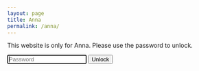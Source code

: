 ```yaml
---
layout: page
title: Anna
permalink: /anna/
---
```


This website is only for Anna. Please use the password to unlock.

<head>
<script>
function myFunction() {
  var passwordAttempt = document.getElementById("passwordTxt").value;
  if (passwordAttempt == "LikeSoGood"){
  	document.getElementById("Content").style.display = "block";
  }
}
</script>
</head>
<body>

<input name="searchTxt" type="text" maxlength="512" id="passwordTxt" class="searchField" placeholder="Password" autofocus="autofocus" />
<button id="submit" type="button" onclick="myFunction()">Unlock</button>

<script>
var input = document.getElementById("passwordTxt");
input.addEventListener("keyup", function(event) {
  if (event.keyCode === 13) {
   event.preventDefault();
   myFunction();
  }
});
</script>

</body>

<div id="Content" style="display: none;" markdown="1" >

* TOC
{:toc}

<!-- Display the countdown timer in an element -->
<p id="demo" style="text-align: center; color: #008080; font-size: 30px; font-weight: bold;"></p>
<p id="AnnaVisitsMateo" style="text-align: center; color: #008080; font-size: 30px; font-weight: bold;"></p>


<script>
// Set the date we're counting down to
var countDownDate = new Date("Jul 10, 2019 20:00:00").getTime();
var annaVisitDate = new Date("Jul 18, 2019 17:35:12").getTime();

// Update the count down every 1 second
var x = setInterval(function() {

  dateDifferenceString(countDownDate, "demo", " till Anna returns to the US!", "Anna is home!");
  dateDifferenceString(annaVisitDate, "AnnaVisitsMateo", " till Anna visits Mateo in Louisiana!", "Anna is here!");
  

  // If the count down is finished, write some text 
  
}, 1000);

function dateDifferenceString(date, secID, message, endMessage) {

  // Get today's date and time
  var now = new Date().getTime();

  // Find the distance between now and the count down date
  var distance = date - now;

  // Time calculations for days, hours, minutes and seconds
  var days = Math.floor(distance / (1000 * 60 * 60 * 24));
  var hours = Math.floor((distance % (1000 * 60 * 60 * 24)) / (1000 * 60 * 60));
  var minutes = Math.floor((distance % (1000 * 60 * 60)) / (1000 * 60));
  var seconds = Math.floor((distance % (1000 * 60)) / 1000);

  //date string
  var dateStr = days + "d " + hours + "h " + minutes + "m " + seconds + "s";

  // Display the result in the element with id="demo"
  document.getElementById(secID).innerHTML = dateStr + message;

  if (distance < 0) {
    //clearInterval(x);
    document.getElementById(secID).innerHTML = endMessage;
  }
}

</script>

<br>

# Update 6/15/19

\\
Dearest Anna,

\\
Sorry for the delay between posts. Things have been so busy here. Really wish I could be with you in Europe or that you could be here in Florida. Enjoy this photo of me in an oldfashioned diving helmet.

<br>

<div class="separator" style="clear: both; text-align: center;">
<a href='https://photos.app.goo.gl/WiYEah4whXztZrLV7'><img src='https://lh3.googleusercontent.com/fpgvc3odImWTSWUjNP2ggWnOtrgAn6UmEj5mf9U3zFPDk6X0KRAmeSl9awdkB-17tTgbFwoA6NpTI7N-DrUgk_6CraEDYdF6k7VVQzxhq-XS-od3ObVFD-P-6M73vC2hPGTHEr673AY=w2400' style="max-width: 49%; position: relative;"/></a>
</div>

<br>

Also, enjoy this photo of an iguana chillin on our deck.

<br>

<div class="separator" style="clear: both; text-align: center;">
<a href='https://photos.app.goo.gl/Nwha1G1SEAZreout6'><img src='https://lh3.googleusercontent.com/dP_f0c4D_xvw8C_b-4IrjFiX5AfjPtAl8Bu8nnuWkvLJKffL5LnrqhVKfkAerTRJNbeyKkdjNbCUQbbRC2JrZ5o9u0ozoGWEQHerw8TLMxia7ZKCMlBVZp1MORIrUBJnt8Y6Y1h8gFI=w2400' style="max-width: 49%; position: relative;"/></a>
</div>

<br>

Love,

Mateo

<br>

# Day one 6/13/19

\\
Dear Anna,

\\
So to continue the story:

\\
I knew that I wanted to lead a Bible Study. I had such a good experience with Bible Studies in the past few years, and I didn't want that to end. My best friends all went to Bible Study with me. So I got with Michael Phillips and we discussed starting a Bible Study with Jazhiel and Becca. I got so excited. I started making a nice handout every week with questions on it. I formatted it to look good. I figured that a handout with the passage on it would be inviting to non-christians. We decided to go through Ephesians. I was especially excited to see the new freshman when they started to come to Georgia Tech.

\\
One of the things that Michael asked me to do was to help out at FASET by tabling. Tabling at FASET as a christian ministry is usually pretty challening I find. Most students will not stop by unless you have some food or if they are really interested. FASET is also conveniently during the summer when it is super hot outside at Georgia Tech. So typically we set up our tent and then bring popsicles or something else. Did I mention that it is hot?

\\
Well, God has an interesting way of making big things start small. I was tabling on June 13th last year. I was just doing my thing trying to convince freshmen that we were worth their time. This was one of the first times that I had tabled, so I was not very forward about getting in people's way and asking them if they'd like to hear more. It was either towards the beginning or the end of the tabling period, and we barely had anybody coming by. Lo and behold a freshman girl walks up to our table.

\\
I start rehearsing in my mind the things that we are going to say about RUF and how we will explain to her what we are. I don't remember how the conversation actually goes, but I remember that it was quite awkward because this girl already knew about RUF. It was also awkward because we were trying to figure out who she was. It took us several questions to figure out that she was related to Stephen Montgomery. It had been a while since I interacted with Stephen, so my memory of him was foggy. I can't remember anything else we talked about, but I guess we took a selfie.

\\
Can you believe that I meet you a year ago today:)

<div class="separator" style="clear: both; text-align: center;">
<a href='https://photos.app.goo.gl/RUHTaWF4o4GEVWyT9'><img src='https://lh3.googleusercontent.com/Q4DUJXI-EiAmFXhbUnOH7-usj53UkW1OSmJOyf6TbybWnA4CQlqgYpVez50mR_iQ18M_T2HVcN2jnqEUgoA2msGYjnJfxYH8EOZ2UYDK5Pu8Y6QjgH6SyiFqCL5_OfqSp92qLxhADsY=w2400' style="max-width: 49%; position: relative;"/></a>
</div>

\\
Love,

\\
Mateo Atwi

<br>

# The Prequel 6/12/19

\\
Dearest Anna,

\\
A little memory of the past... Dream with me...

\\
It was the summer of 2018. I had just finished working with NASA for a semester. I went home, then I went with Tiago to scuba dive in the Gulf. And to top it all off, I went to Georgia Tech to take summer classes after missing the first few days for diving. I did not know what to make of the semester. I planned on taking several challenging classes. I was talking health at the beginning of the semester, and I was talking CS 2110, Heat Transfer, and System Dyanmics for the whole semester. I had to figure out what I wanted to do in my free time.

<div class="separator" style="clear: both; text-align: center;">
<a href='https://photos.app.goo.gl/W39tcCaJiUaSG11H7'><img src='https://lh3.googleusercontent.com/N0NC-aFWstASmKhrzZaLIJQ0y1C0znNNq6x_8OGVRd7Xh8ry3o-zYgqL8mkRJa3o1Pef_W4HffMU9Q0845F4B8fdWYNWmQDSPdpzTptUgu4QouDhpcuK3H3oQd8QEOR2Fg2qPvG0i3k=w2400' style="max-width: 49%; position: relative;"/></a>
</div>

<br>

I knew that I wanted to workout. I was going to cook my own food. I was going to be a Prototyping Instructor (PI). Finally, I was going to make things in my free time. I wanted to do a few more things, but these were the major things. I did not have very many friends, so I wanted to make some good friends. Additionally, I wanted to be part of a bible study or help lead one. 

\\
I was able to workout somewhat consistently. I did a lot of running and some lifting at the CRC. Matt Roelofs and I went running almost every week. He was training for an iron man. That was pretty fun. We'd go running early in the morning around the crc to beat the Georgia heat. I got pretty healthy with a good schedule.

<div class="separator" style="clear: both; text-align: center;">
<a href='https://photos.app.goo.gl/8FpLDX4bb1Qo6haa8'><img src='https://lh3.googleusercontent.com/x2-cg8zS3gOmNcXEmb-3QMVMYVWPXf0EitRmW3l2kNkrsa88Pr2t7rZJgpxXWY-DiAYxhkOmZJDddSpqCutXZ4GXVVNfJPrR9Ersnp2VbTpuAizyR_vIMtWR8OPsbUMZQZ-lGrwwdFA=w2400' style="max-width: 49%; position: relative;"/></a>
</div>

<br>

Peter Achi was going to start his PhD in the fall at GT, and he started doing some research over the summer at GT. Instead of getting housing, he shared my room. He slept on my couch for a month. It was really fun to live with Peter. He cooks well. He is a lot of fun to be with. He is quirky. He enjoys good conversations. He works really hard too, so it made for a good study environment when we are both in the room.

<br>

<div class="separator" style="clear: both; text-align: center;">
<a href='https://photos.app.goo.gl/mgLqCNvqZPBbgodcA'><img src='https://lh3.googleusercontent.com/jWoFtoi5fqTOKE6uLCG-XVF530JWXBfxD2doa0uxs0an3_7rXw2e868EBVeHLGG1V_mxabCooHIZXM-IqNm5wHA2FKxMlBAMLdwHT5-Lh2lwS5S0sfG-ZgfKbOeZ7g5pl1ram7V5P2o=w2400' style="max-width: 49%; position: relative;"/></a>
</div>

<br>

I enjoyed cooking several dishes over the semester. I made pancakes, banana bread, a lot of salmon, breaded chicken, eggplant paramsan, and other stuff...

<br>

<div class="separator" style="clear: both; text-align: center;">
<a href='https://photos.app.goo.gl/wGV5B5ZA29y6XTB1A'><img src='https://lh3.googleusercontent.com/QrmF6i8CBckcdd9ksO8tWeEBrXJBA92zZvMi4auwD89RVq7cWvjGWIat9fnbf6NiZnP8OcQboKroJNKYoxyCf5WqKzaPEd-P10uP65UF5nEVQ5AHeX_2WLRake4izvqg0pEfcLGDsj0=w2400' style="max-width: 49%; position: relative;"/></a>
</div>

<br>

I made a few cutting boards in the Invention Studio.

<br>

<div class="container" style="position: relative; width: 100%; height: 0; padding-bottom: 56.25%;">
<iframe src="https://www.youtube.com/embed/m7eoLIepAy0" 
frameborder="0" allowfullscreen class="video" style="position: absolute; top: 0; left: 0; width: 100%; height: 100%;"></iframe>
</div>
<br>

I even made good friends. I became friends with Nathan and Matt. I meet a bunch of new people. I became better friends with Davis and Jake.

<br>

<div class="separator" style="clear: both; text-align: center;">
<a href='https://photos.app.goo.gl/GVCNqvPJn59cH7jq6'><img src='https://lh3.googleusercontent.com/66rPpO-iUjX9fMVrxtcjbSg4GECs1UKb0dgWcjsX3wYlPNublIXDvQRNwgZBMpmyHxn7bD8ln2Emwd_J8kF-hiVQQIXHWSn6kF1wEROF3cTEgER4tfahbAD7KbEaq3glQZ3w5lC8hAc=w2400' style="max-width: 49%; position: relative;"/></a>
</div>

<br>

And I co-lead a bible study:) And so one of the biggest events in my life was one of the smallest things that happened to me over the summer.

<br>

Love,

Mateo

<br>

# Ah I skipped a day! 6/11/19

\\
Dearest Anna,

\\
I missed a day! Sorry! I was really busy fixing some things that were semi urgent before we send our equipment down.

\\
Enjoy this really good food I had at a restaurent in Key West. Wish you could have been there to see the chickens and the southernmost point in the US.

<div class="separator" style="clear: both; text-align: center;">
<a href='https://photos.app.goo.gl/ziEjzMCWkQuD2z6a9'><img src='https://lh3.googleusercontent.com/4pUi6Ix-s2H69TaDB8OzsJZ6a6kWq_0zkReZumXwr0YR1f2khGDHrxqITV1JBWoqifTjVRuHdTbWuLAGRku7lNnfW35MPgIIq7_2ZjwQZFyT4dw1qWPjamAN_ksD4YViE2tY-x-Z6RU=w2400' style="max-width: 49%; position: relative;"/></a>
</div>

\\
Love,

Mateo

<br>

# Key West 6/9/19

\\
Dearest Anna,

\\
Today we went to Key West. This city is pretty beautiful, but also very hot. My favorite thing about Key West is that there are chickens everywhere. They just walk around and do chicken things... It is crazy! I love it.

\\
I also went to the southernmost point of the US, so that was pretty cool.

\\
Really enjoyed talking to you today. I enjoyed our dreaming and our discussion of intimacy. Wish you could join me here in the Florida Keys.

\\
Miss you!

\\
Love,

Mateo


<br>

# Status update 6/8/19

\\
I made it safely to Florida. Thank God! Miss you Anna. I can't wait to catch up with you.

\\
Today I flew into Fort Lauderdale. I meetup with Kristina and Vickie and we drove to Key Lago. We are staying in a house by a canal. It is a nice house with iguanas and alligators and a very nice second floor. I look forward to working and relaxing here and enjoying the stay.

\\
I wish you could join me on this adventure Anna! It makes me miss you so much.

\\
Love,

Mateo


<br>

# You 6/7/19

\\
Dearest Anna,

\\
I thought I was not going to make this post tonight because I was tired. Now I know, I will not let a little bit of being tired stand between me doing something meaningful for you. I value you. I value you your love for Christ. I value his grace that he has bestowed upon you. I value the opportunity that we have to get to know each other.

\\
Enjoy this art I made and this picture of me driving a tractor when I was 12.

<br>

<div class="separator" style="clear: both; text-align: center;">
<a href='https://photos.app.goo.gl/n8kY9fwpm7NL9aoo7'><img src='https://lh3.googleusercontent.com/59a83RdMBlaQuoxpLqCaI8qtvSKJhjSYDoGp3c4TH8Z5sdIWTSsIYe02ACcjjBRCDGhW3ytimjf7xqS1PpU_4rtX7nBv4oNn73zLub09WujMwkkNG8f9ABQksYuktH9yD9EiCdu0t7o=w2400' style="max-width: 49%; position: relative;"/></a>
</div>

<br>

<div class="separator" style="clear: both; text-align: center;">
<a href='https://photos.app.goo.gl/ARRrm3GoiZftdNdMA'><img src='https://lh3.googleusercontent.com/3ohodhzFgYqAphAEOIe-tRIE6wSVk_9u5tCV3dQP0a2SnHq-z42BVKhQ6A-7oUM4Z0AzFWPItt4pXu_ajx9K8VeB49YQAEHJ8Z_HfsMRHXeoh-t2NXOjfsycHSuHGan_fXEcWOVbweQ=w2400' style="max-width: 49%; position: relative;"/></a>
</div>

<br>

Love,

Mateo


<br>

# Poetry (not my own) 6/6/19

\\
Dearest Anna,

\\
Here's some Shakespeare for you. Enjoy!

<br>

### “Sonnet 18” by William Shakespeare (1564-1616)

<br>


Shall I compare thee to a summer’s day?

Thou art more lovely and more temperate:


Rough winds do shake the darling buds of May,

And summer’s lease hath all too short a date:

Sometime too hot the eye of heaven shines,

And often is his gold complexion dimm’d;

And every fair from fair sometime declines,

By chance, or nature’s changing course, untrimm’d;

But thy eternal summer shall not fade

Nor lose possession of that fair thou ow’st;

Nor shall Death brag thou wander’st in his shade,

When in eternal lines to time thou grow’st;

So long as men can breathe or eyes can see,

So long lives this, and this gives life to thee.


\\
Love,

Mateo

<br>

# Values 6/5/19

\\
Dearest Anna,

\\
Carla says, "Hello!"

\\
I have an interesting list for you today. Here's my list of values. I'd love to hear your list of values.

* Brevity/consise
* Noble
* Truthful
* Integrity
* Wise
* Authenticity
* Dedication
* Foresight
* Loyalty
* Christianity/spirituality
* Seeking truth
* Pathetique
* Hardwork
* Passion
* Fun
* Beauty
* Art

<div class="separator" style="clear: both; text-align: center;">
<a href='https://photos.app.goo.gl/u9H1aTFj7AoeAHJu9'><img src='https://lh3.googleusercontent.com/YW9GXMtOHEMRZUCxKcgyaew-SLAxk7LVt5GdTXoE7qzXhBtDkyhBvsSjf4Zp0r6iMex-4ZY-OdhYByQYYcDLpslfF1-mrSfIYp9U4Yk3-ZEJu9MITLuM0TQ0Xo19ZUilCr9WQmxyr90=w2400' style="max-width: 49%; position: relative;"/></a>
</div>

\\
Love,

Mateo




<br>

# You are special 6/4/19

\\
Dear Anna,

\\
You are special.

* You are special because Jesus loves you for who you are in him.
* You are special because of your loving parents and your caring brothers.
* You are special for the ways that you care about the Hungarian group you are working for.
* You are special because of the love you have for your friends.
* You are special because of the way you want to have deep connections to others.
* You are special because of the way God made you unique.
* God made you special in the way he created your cute curly hair.
* God made you special in the way he created your cute face.
* God made you special in the way he created you to walk quickly.
* God made you special in all the ways he called you to serve him.
* God made you special because of the opportunity we have grow closer to him and each other.

\\
I could go on:) Maybe I will compile a list of ways you are special.

\\
Love,

Mateo Atwi

<br>

# Video if you need a study break 6/3/19

\\
Hello Anna,

\\
Here's a video that I made a while back. We need to make more art together:)

<br>


<div class="container" style="position: relative; width: 100%; height: 0; padding-bottom: 56.25%;">
<iframe src="https://www.youtube.com/embed/iikrpfsC8fA" frameborder="0" allowfullscreen class="video" style="position: absolute; top: 0; left: 0; width: 100%; height: 100%;"></iframe>
</div>

\\
Thanks for being such a good friend!

\\
Cheers!

Love,

Mateo


<br>

# Sneak peek into my past:) 6/2/19

\\
Hey Miss Anna!

\\
Here's a little video from my past if you're curious what I was like 6 years ago!

<br>

<div class="container" style="position: relative; width: 100%; height: 0; padding-bottom: 56.25%;">
<iframe src="https://www.youtube.com/embed/KQv-GpMAU3k" frameborder="0" allowfullscreen class="video" style="position: absolute; top: 0; left: 0; width: 100%; height: 100%;"></iframe>
</div>

<br>

Love, &hearts;

Mateo

<br>

# Missing you! 6/1/19

\\
Hello Anna,

\\
I really miss you! You are beautiful. Beautiful smile. Beautiful eyes. Beautiful face. Beautiful Hair. Beautiful heart. I want to hug you and hold your hand.

<br>

<div class="separator" style="clear: both; text-align: center;">
<a href='https://photos.app.goo.gl/kY9XwSnEcpQYntjTA'><img src='https://lh3.googleusercontent.com/g8XnnNrKlPn6sD6nUI5e1wMNkQML1ssta2j1iW4O_fSaoEI_eIbumUcSXAez3PHTNcaR59nQYZ7SfasntF-1KDXvo_1ZoWyLWt8JIbIOizUqvx_xg3R7YmAiDN8aoYPCxD753sACXnA=w2400' style="max-width: 90%; position: relative;"/></a>
</div>
<br>

>One thing have I desired of the Lord , that will I seek after; that I may dwell in the house of the Lord all the days of my life, to behold the beauty of the Lord , and to enquire in his temple. Psalms 27:4 KJV

\\
Much love,

Mateo




# Hello Pal 5/31/19

Hello Anna,

<div class="separator" style="clear: both; text-align: center;">
<a href='https://photos.app.goo.gl/pNUU5oaLwTtAdQqU7'><img src='https://lh3.googleusercontent.com/GuZ4lGcjYFWPHq_EpRNUlLeGEQvkQDWqXOUZe4AnthY90mnv1CSd328yL64qYACrb-9YNwG_gJ6jdJyyb8GmRANHG9wBNKE2iEr1UkefLc_BqrBmJ35VVbPxcWR7D-X-ABukgG-QZa0=w2400' style="max-width: 90%; position: relative;"/></a>
</div>

\\
Here's a photo of me from the end of freshman year! Enjoy.


<br>
> For with you is the fountain of life; in your light do we see light. Psalms 36:9

\\
Love,

Mateo


# My favorite things about Anna 5/30/19

Hello Anna,

\\
I'm going to list some of my favorite things about you here:
* Your love for Christ and his kingdom is hands down my favorite thing about you.
* Your kindness to people. You really care about people.
* Your thoughtfulness. I've never meet another girl that thinks through things like you do.
* Your passion and talent for art. This is just awesome about you.
* Your commitment to helping kids at Jumpstart.
* Your speed walking. Keeps me on my toes!

\\
Thank you for dating me. It is such an honor. You are really great!

\\
Love,

Mateo

<div class="separator" style="clear: both; text-align: center;">
<a href='https://photos.app.goo.gl/xiJP56Mo5WyrT8BaA'><img src='https://lh3.googleusercontent.com/PLOeBUfsoQUY8squbP3RMRMNHCd5witSWqQP-mHeRLEZ37tcOBI7ZlOaEJ7d97Z6E7kmxRkBzQXps1UqDFWFMe2qUTbzjQdp3n616KHu5JO7msa4AJvi-UCmsRBhn4xck2fPH_AHMMA=w2400' style="max-width: 90%; position: relative;"/></a>
</div>
<div class="separator" style="clear: both; text-align: center;">
<a href='https://photos.app.goo.gl/mU2rJQQyoAYj2nUk7'><img src='https://lh3.googleusercontent.com/uZp-LR-gTNTTQt0frrKlLGlND9VBP3iE8FjWeAgnpic_JrGg8G0EKwF1dKA0IVtB2HUus3qK3y2ZLMp8vvgT3pD9FOS1K_d3AJX1xcixfDdTycAVqZNiNuHahlI4kREqOzo6EXS49Xw=w2400' style="max-width: 90%; position: relative;"/></a>
</div>


# This is for Anna! 5/29/19

Hello Anna,

\\
I really miss you, and I hope you are doing well in Budapest. You mean a lot to me!

\\
Love,

Mateo

<a href='https://photos.google.com/share/AF1QipNkiByoSMwo3-84gmvBPQ25UVTVyEnCg_UrhJWJOpCvpoMrnTJ7GP9na7_7wNvpyw?key=bThVQzE4MDlueXhId0VFaWFhWWFaZzVVdVk2Qkh3&source=ctrlq.org'><img src='https://lh3.googleusercontent.com/iT_nsU3yt7bkQdy-Ue_ZdR7mjmT4Dfscj5lpQqYm4jiiTDJGm5rHsl-Q1HkXOVsa4rNDe7ULaqFTgSvKlO7MiXEn4Rq6c9Q42Ow0trzXy_3GL_T8PryF2q7BujXQYffMhOWLh2GtAkw=w2400' /></a>

<a href='https://photos.google.com/share/AF1QipMMZp7qnjV-8ncePjSTeUc3OMpfzm_kxbgKqOTQteJViMc5oQnLme7pFa7ORwVH2w?key=U1Y3Y0lMLTd0dXJJakRBXzVWVEVDWFEzUVJuZHF3&source=ctrlq.org'><img src='https://lh3.googleusercontent.com/sjPBzQQ-Lpv2DDxpmGJa5YmllqHbTOXgCR9omdZBt0kxc7rj-v2nOZw0EZfEQtT3SLEegnlmNWEmaG0-U0ghhuOAYMBjfhsD35PT_8Kfx_Xor4CGFfJIsjN4I8VTpF_C8OCK6UDMzVM=w2400' /></a>

</div>